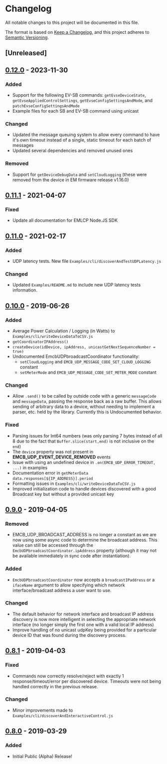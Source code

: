# Changelog

All notable changes to this project will be documented in this file.

The format is based on [Keep a Changelog](https://keepachangelog.com/en/1.0.0/),
and this project adheres to [Semantic
Versioning](https://semver.org/spec/v2.0.0.html).

## [Unreleased]

## [0.12.0] - 2023-11-30

### Added

- Support for the following EV-SB commands: `getEvseDeviceState`, `getEvseAppliedControlSettings`, `getEvseConfigSettingsAndMode`, and `patchEvseConfigSettingsAndMode`
- Example files for each SB and EV-SB command using unicast

### Changed

- Updated the message queuing system to allow every command to have it's own timeout instead of a single, static timeout for each batch of messages
- Updated several dependencies and removed unused ones

### Removed

- Support for `getDeviceDebugData` and `setCloudLogging` (these were removed from the device in EM firmware release v1.16.0)

## [0.11.1] - 2021-04-07

### Fixed

- Update all documentation for EMLCP Node.JS SDK

## [0.11.0] - 2021-02-17

### Added

- UDP latency tests.  New file `Examples/cli/discoverAndTestUDPLatency.js`

### Changed

- Updated `Examples/README.md` to include new UDP latency tests information.

## [0.10.0] - 2019-06-26

### Added

- Average Power Calculation / Logging (in Watts) to
  `Examples/cli/writeDeviceDataToCSV.js`
- `getCoordinatorIPAddress()`
- `createDevice(idDevice, ipAddress, unicastGetNextSequenceNumber = true)`
- Undocumented EmcbUDPbroadcastCoordinator functionality:
  - `setCloudLogging` and `EMCB_UDP_MESSAGE_CODE_SET_CLOUD_LOGGING` constant
  - `setMeterMode` and `EMCB_UDP_MESSAGE_CODE_SET_METER_MODE` constant

### Changed

- Allow `.send()` to be called by outside code with a generic `messageCode` and
  `messageData`, passing the response back as a raw buffer.  This allows sending
  of arbitrary data to a device, without needing to implement a parser, etc.
  held by the library.  Currently this is Undocumented behavior.

### Fixed

- Parsing issues for Int64 numbers (was only parsing 7 bytes instead of all 8
  due to the fact that `Buffer.slice(start,end)` is not inclusive on the `end`)
- The `device` property was not present in **EMCB_UDP_EVENT_DEVICE_REMOVED**
  events
- Issue with using an undefined device in `.on(EMCB_UDP_ERROR_TIMEOUT, ...)` in
  examples
- Documentation error in `getMeterData` `data.responses[${IP_ADDRESS}].period`
- Formatting issues in `Examples/cli/writeDeviceDataToCSV.js`
- Improved initialization code to handle devices discovered with a good
  Broadcast key but without a provided unicast key

## [0.9.0] - 2019-04-05

### Removed

- EMCB_UDP_BROADCAST_ADDRESS is no longer a constant as we are now using some
  async code to determine the broadcast address.  This value can still be
  accessed through the `EmcbUDPbroadcastCoordinator.ipAddress` property (although it
  may not be available immediately in sync code after instantiation).

### Added

- `EmcbUDPbroadcastCoordinator` now accepts a `broadcastIPaddress` or a `ifaceName`
  argument to allow specifying which network interface/broadcast address a user
  want to use.

### Changed

- The default behavior for network interface and broadcast IP address discovery
  is now more intelligent in selecting the appropriate network interface (no
  longer simply the first one with a valid local IP address)
- Improve handling of no unicast udpKey being provided for a particular device
  ID that was found during the discovery process.

## [0.8.1] - 2019-04-03

### Fixed

- Commands now correctly resolve/reject with exactly 1 response/timeout/error
  per discovered device.  Timeouts were not being handled correctly in the
  previous release.

### Changed

- Minor improvements made to `Examples/cli/discoverAndInteractiveControl.js`

## [0.8.0] - 2019-03-29

### Added

- Initial Public (Alpha) Release!

[0.12.0]: https://github.com/EatonEM/emcb-udp-coordinator/releases/tag/v0.12.0
[0.11.1]: https://github.com/EatonEM/emcb-udp-coordinator/releases/tag/v0.11.1
[0.11.0]: https://github.com/EatonEM/emcb-udp-coordinator/releases/tag/v0.11.0
[0.10.0]: https://github.com/EatonEM/emcb-udp-coordinator/releases/tag/v0.10.0
[0.9.0]: https://github.com/EatonEM/emcb-udp-coordinator/releases/tag/v0.9.0
[0.8.1]: https://github.com/EatonEM/emcb-udp-coordinator/releases/tag/v0.8.1
[0.8.0]: https://github.com/EatonEM/emcb-udp-coordinator/releases/tag/v0.8.0

